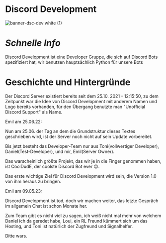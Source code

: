 # Discord Development

![banner-dsc-dev white (1)](https://user-images.githubusercontent.com/91831917/175806430-956ed0f1-4b32-4495-8847-0557086c1727.png)



# *Schnelle Info*
Discord Development ist eine Developer Gruppe, die sich auf Discord Bots spezifiziert hat, wir benutzen hauptsächlich Python für unsere Bots


# Geschichte und Hintergründe
Der Discord Server existiert bereits seit dem 25.10. 2021 - 12:15:50, zu dem Zeitpunkt war die Idee von Discord Development mit anderem Namen und Logo bereits vorhanden, für den Übergang benutzte man "Unofficial Discord Support" als Name.


Emil am 25.06.22:

Nun am 25.06. der Tag an dem die Grundstruktur dieses Textes geschrieben wird, ist der Server noch nicht auf sein Update vorbereitet.

Bis jetzt besteht das Developer-Team nur aus Toni(vollwertiger Developer), Daniel(Test-Developer), und mir, Emil(Server Owner).

Das warscheinlich größte Projekt, das wir je in die Finger genommen haben, ist CoolDudE, der coolste Discord Bot ever 😍.

Das erste wichtige Ziel für Discord Development wird sein, die Version 1.0 von ihm heraus zu bringen.

Emil am 09.05.23:

Discord Development ist tod, doch wir machen weiter, das letzte Gespräch im allgemein Chat ist schon Monate her.

Zum Team gibt es nicht viel zu sagen, ich weiß nicht mal mehr von welchem Daniel ich da geredet habe, Loui, ein RL Freund kümmert sich um das Hosting, und Toni ist natürlich der Zugfreund und Signalhelfer.

Ditte wars.
